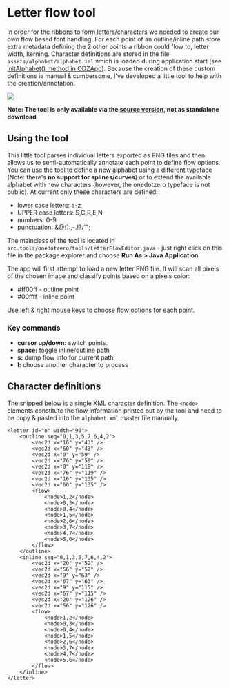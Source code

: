 # Letter flow tool #

In order for the ribbons to form letters/characters we needed to create our own flow based font handling. For each point of an outline/inline path store extra metadata defining the 2 other points a ribbon could flow to, letter width, kerning. Character definitions are stored in the file `assets/alphabet/alphabet.xml` which is loaded during application start (see [initAlphabet() method in ODZApp](http://code.google.com/p/onedotzero-ident/source/browse/src/onedotzero/ODZApp.java#496)). Because the creation of these custom definitions is manual & cumbersome, I've developed a little tool to help with the creation/annotation.

[![](http://farm3.static.flickr.com/2526/4028888400_84a6a56564_o.png)](http://www.flickr.com/photos/toxi/4028888400/)

**Note: The tool is only available via the [source version](DevelopmentGuide#Getting_the_source.md), not as standalone download**

## Using the tool ##

This little tool parses individual letters exported as PNG files and then allows us to semi-automatically annotate each point to define flow options. You can use the tool to define a new alphabet using a different typeface (Note: there's **no support for splines/curves**) or to extend the available alphabet with new characters (however, the onedotzero typeface is not public). At current only these characters are defined:

  * lower case letters: a-z
  * UPPER case letters: S,C,R,E,N
  * numbers: 0-9
  * punctuation: &@():,-.!?/'";

The mainclass of the tool is located in `src.tools/onedotzero/tools/LetterFlowEditor.java` - just right click on this file in the package explorer and choose **Run As > Java Application**

The app will first attempt to load a new letter PNG file. It will scan all pixels of the chosen image and classify points based on a pixels color:

  * #ff00ff - outline point
  * #00ffff - inline point

Use left & right mouse keys to choose
flow options for each point.

### Key commands ###

  * **cursor up/down:** switch points.
  * **space:** toggle inline/outline path
  * **s:** dump flow info for current path
  * **l:** choose another character to process

## Character definitions ##

The snipped below is a single XML character definition. The `<node>` elements constitute the flow information printed out by the tool and need to be copy & pasted into the `alphabet.xml` master file manually.

```
<letter id="o" width="90">
    <outline seq="0,1,3,5,7,6,4,2">
        <vec2d x="16" y="43" />
        <vec2d x="60" y="43" />
        <vec2d x="0" y="59" />
        <vec2d x="76" y="59" />
        <vec2d x="0" y="119" />
        <vec2d x="76" y="119" />
        <vec2d x="16" y="135" />
        <vec2d x="60" y="135" />
        <flow>
            <node>1,2</node>
            <node>0,3</node>
            <node>0,4</node>
            <node>1,5</node>
            <node>2,6</node>
            <node>3,7</node>
            <node>4,7</node>
            <node>5,6</node>
        </flow>
    </outline>
    <inline seq="0,1,3,5,7,6,4,2">
        <vec2d x="20" y="52" />
        <vec2d x="56" y="52" />
        <vec2d x="9" y="63" />
        <vec2d x="67" y="63" />
        <vec2d x="9" y="115" />
        <vec2d x="67" y="115" />
        <vec2d x="20" y="126" />
        <vec2d x="56" y="126" />
        <flow>
            <node>1,2</node>
            <node>0,3</node>
            <node>0,4</node>
            <node>1,5</node>
            <node>2,6</node>
            <node>3,7</node>
            <node>4,7</node>
            <node>5,6</node>
        </flow>
    </inline>
</letter>
```